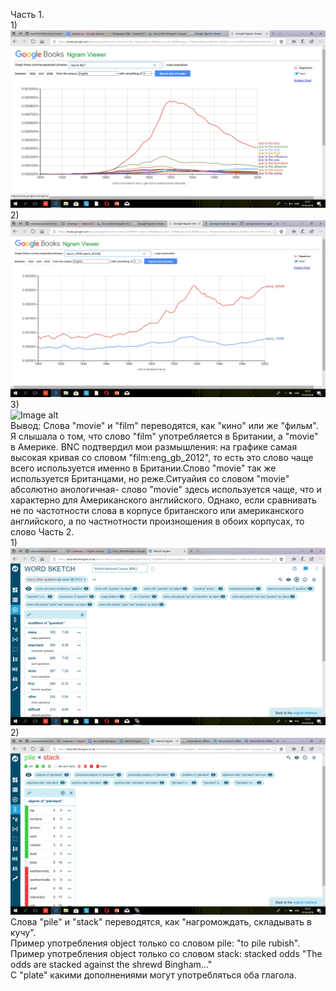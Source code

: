 Часть 1.  
1)
![Image alt](https://github.com/nastyasavanovich/hw6/blob/master/Снимок%20экрана%20(6).png)  
2)   
![Image alt](https://github.com/nastyasavanovich/hw6/blob/master/Снимок%20экрана%20(2).png)  
3)  
![Image alt](https://github.com/nastyasavanovich/hw6)  
Вывод: Слова "movie" и "film" переводятся, как "кино" или же "фильм". Я слышала о том, что слово "film" употребляется в Британии, а "movie" в Америке. BNC подтвердил мои размышления: на графике самая высокая кривая со словом "film:eng_gb_2012", то есть это слово чаще всего используется именно в Британии.Слово "movie" так же используется Британцами, но реже.Ситуайия со словом "movie" абсолютно анологичная- слово "movie" здесь используется чаще, что и характерно для Американского английского. Однако, если сравнивать не по  частотности слова в корпусе британского или американского английского, а по частнотности произношения в обоих корпусах, то слово 
Часть 2.  
1)  
![Image alt](https://github.com/nastyasavanovich/hw6/blob/master/Снимок%20экрана%20(4).png)  
2)  
![Image alt](https://github.com/nastyasavanovich/hw6/blob/master/Снимок%20экрана%20(5).png)  
Слова "pile" и "stack" переводятся, как "нагромождать, складывать в кучу".   
Пример употребления object только со словом pile: "to pile rubish".  
Пример употребления object только со словом stack: stacked odds "The odds are stacked against the shrewd Bingham..."  
C "plate" какими дополнениями могут употребляться оба глагола.
